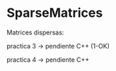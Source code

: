 # SparseMatrices

Matrices dispersas:

practica 3 -> pendiente C++ (1-OK)

practica 4 -> pendiente C++
